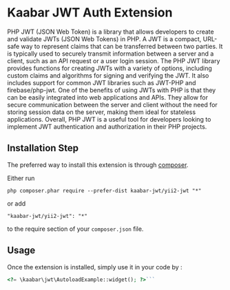 Kaabar JWT Auth Extension
=========================
PHP JWT (JSON Web Token) is a library that allows developers to create and validate JWTs (JSON Web Tokens) in PHP. A JWT is a compact, URL-safe way to represent claims that can be transferred between two parties. It is typically used to securely transmit information between a server and a client, such as an API request or a user login session.  The PHP JWT library provides functions for creating JWTs with a variety of options, including custom claims and algorithms for signing and verifying the JWT. It also includes support for common JWT libraries such as JWT-PHP and firebase/php-jwt.  One of the benefits of using JWTs with PHP is that they can be easily integrated into web applications and APIs. They allow for secure communication between the server and client without the need for storing session data on the server, making them ideal for stateless applications.  Overall, PHP JWT is a useful tool for developers looking to implement JWT authentication and authorization in their PHP projects.


Installation Step
-----------------

The preferred way to install this extension is through [composer](http://getcomposer.org/download/).

Either run

```
php composer.phar require --prefer-dist kaabar-jwt/yii2-jwt "*"
```

or add

```
"kaabar-jwt/yii2-jwt": "*"
```

to the require section of your `composer.json` file.


Usage
-----

Once the extension is installed, simply use it in your code by  :

```php
<?= \kaabar\jwt\AutoloadExample::widget(); ?>```